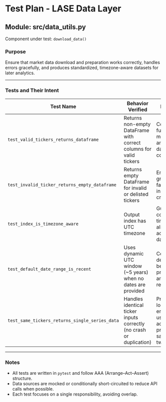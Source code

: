 # Test Plan - LASE Data Layer

## Module: src/data_utils.py
Component under test: `download_data()`

### Purpose
Ensure that market data download and preparation works correctly, handles errors gracefully,
and produces standardized, timezone-aware datasets for later analytics.

---

### Tests and Their Intent

| Test Name | Behavior Verified | Rationale |
|------------|-------------------|------------|
| `test_valid_tickers_returns_dataframe` | Returns non-empty DataFrame with correct columns for valid tickers | Core functionality: must fetch and align data correctly |
| `test_invalid_ticker_returns_empty_dataframe` | Returns empty DataFrame for invalid or delisted tickers | Ensures graceful failure instead of crashing |
| `test_index_is_timezone_aware` | Output index has UTC timezone | Guarantees consistent time alignment across datasets |
| `test_default_date_range_is_recent` | Uses dynamic UTC window (~5 years) when no dates are provided | Confirms default behavior is practical and reproducible |
| `test_same_tickers_returns_single_series_data` | Handles identical ticker inputs correctly (no crash or duplication) | Prevents logical errors when user accidentally provides same ticker twice |
---

### Notes
- All tests are written in `pytest` and follow AAA (Arrange–Act–Assert) structure.
- Data sources are mocked or conditionally short-circuited to reduce API calls when possible.
- Each test focuses on a single responsibility, avoiding overlap.